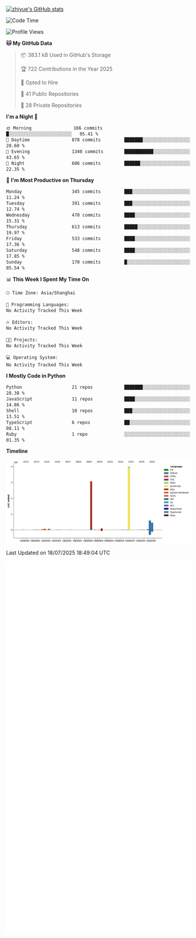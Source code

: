 
[![zhiyue's GitHub stats](https://github-readme-stats.vercel.app/api?username=zhiyue)](https://github.com/anuraghazra/github-readme-stats&&show_icons=true)

<!--START_SECTION:waka-->
![Code Time](http://img.shields.io/badge/Code%20Time-2%2C215%20hrs%2020%20mins-blue)

![Profile Views](http://img.shields.io/badge/Profile%20Views-0-blue)

**🐱 My GitHub Data** 

> 📦 383.1 kB Used in GitHub's Storage 
 > 
> 🏆 722 Contributions in the Year 2025
 > 
> 💼 Opted to Hire
 > 
> 📜 41 Public Repositories 
 > 
> 🔑 28 Private Repositories 
 > 
**I'm a Night 🦉** 

```text
🌞 Morning                166 commits         █░░░░░░░░░░░░░░░░░░░░░░░░   05.41 % 
🌆 Daytime                878 commits         ███████░░░░░░░░░░░░░░░░░░   28.60 % 
🌃 Evening                1340 commits        ███████████░░░░░░░░░░░░░░   43.65 % 
🌙 Night                  686 commits         ██████░░░░░░░░░░░░░░░░░░░   22.35 % 
```
📅 **I'm Most Productive on Thursday** 

```text
Monday                   345 commits         ███░░░░░░░░░░░░░░░░░░░░░░   11.24 % 
Tuesday                  391 commits         ███░░░░░░░░░░░░░░░░░░░░░░   12.74 % 
Wednesday                470 commits         ████░░░░░░░░░░░░░░░░░░░░░   15.31 % 
Thursday                 613 commits         █████░░░░░░░░░░░░░░░░░░░░   19.97 % 
Friday                   533 commits         ████░░░░░░░░░░░░░░░░░░░░░   17.36 % 
Saturday                 548 commits         ████░░░░░░░░░░░░░░░░░░░░░   17.85 % 
Sunday                   170 commits         █░░░░░░░░░░░░░░░░░░░░░░░░   05.54 % 
```


📊 **This Week I Spent My Time On** 

```text
🕑︎ Time Zone: Asia/Shanghai

💬 Programming Languages: 
No Activity Tracked This Week

🔥 Editors: 
No Activity Tracked This Week

🐱‍💻 Projects: 
No Activity Tracked This Week

💻 Operating System: 
No Activity Tracked This Week
```

**I Mostly Code in Python** 

```text
Python                   21 repos            ███████░░░░░░░░░░░░░░░░░░   28.38 % 
JavaScript               11 repos            ████░░░░░░░░░░░░░░░░░░░░░   14.86 % 
Shell                    10 repos            ███░░░░░░░░░░░░░░░░░░░░░░   13.51 % 
TypeScript               6 repos             ██░░░░░░░░░░░░░░░░░░░░░░░   08.11 % 
Ruby                     1 repo              ░░░░░░░░░░░░░░░░░░░░░░░░░   01.35 % 
```



**Timeline**

![Lines of Code chart](https://raw.githubusercontent.com/zhiyue/zhiyue/main/assets/bar_graph.png)


 Last Updated on 18/07/2025 18:49:04 UTC
<!--END_SECTION:waka-->

<!-- [![Top Langs](https://github-readme-stats.vercel.app/api/top-langs/?username=zhiyue)](https://github.com/anuraghazra/github-readme-stats) -->

![](./github-metrics.svg)

